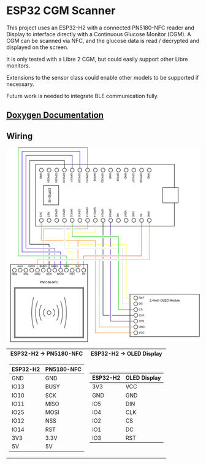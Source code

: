 # ESP32 CGM Scanner

This project uses an ESP32-H2 with a connected PN5180-NFC reader and Display to interface directly with a Continuous Glucose Monitor (CGM). A CGM can be scanned via NFC, and the glucose data is read / decrypted and displayed on the screen.

It is only tested with a Libre 2 CGM, but could easily support other Libre monitors.

Extensions to the sensor class could enable other models to be supported if necessary.

Future work is needed to integrate BLE communication fully.

## [Doxygen Documentation](https://charclayt.github.io/esp32-cgm-scanner/html/)

## Wiring

![ESP32->PN5180->Display Wiring Diagram](docs/WiringDiagram.png)

<table>
<tr><th>ESP32-H2 -> PN5180-NFC</th><th>ESP32-H2 -> OLED Display</th></tr>
<tr><td>

| ESP32-H2  | PN5180-NFC|
|-----------|-----------|
|    GND    |   GND     |
|   IO13    |  BUSY     |
|   IO10    |   SCK     |
|   IO11    |  MISO     |
|   IO25    |  MOSI     |
|   IO12    |   NSS     |
|   IO14    |   RST     |
|   3V3     |  3.3V     |
|    5V     |    5V     |

</td><td>

| ESP32-H2 | OLED Display |
|------------|------------|
|    3V3     |    VCC     |
|    GND     |    GND     |
|    IO5     |    DIN     |
|    IO4     |    CLK     |
|    IO2     |    CS      |
|    IO1     |    DC      |
|    IO3     |    RST     |

</td></tr></table>
